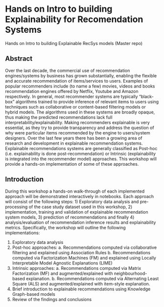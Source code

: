 # Hands on Intro to building Explainability for Recomendation Systems
Hands on Intro to building Explainable RecSys models (Master repo)

## Abstract
Over the last decade, the commercial use of recommendation engines/systems by business has grown substantially, enabling the flexible and accurate recommendation of items/services to users. Examples of popular recommenders include (to name a few) movies, videos and books recommendation engines offered by Netflix, Youtube and Amazon respectively. 
In general, most recommender systems are typically “black-box” algorithms trained to provide inference of relevant items to users using techniques such as collaborative or content-based filtering models or hybrid models. The algorithms used in these systems are broadly opaque, thus making the predicted recommendations lack full interpretability/explainability. Making recommenders explainable is very essential, as they try to provide transparency and address the question of why were particular items recommended by the engine to users/system designers. 
Over the last few years there has been a growing area of research and development in explainable recommendation systems. Explainable recommendations systems are generally classified as Post-hoc (i.e. explainability is done post-recommendation) or Intrinsic (explainability is integrated into the recommender model) approaches. This workshop will provide a hands-on implementation of some of these approaches.

## Introduction
During this workshop a hands-on walk-through of each implemented approach will be demonstrated interactively in notebooks. Each approach will consist of the following steps: 1) Exploratory data analysis and pre-processing of the case study dataset used in this workshop, 2) implementation, training and validation of explainable recommendation system models, 3) prediction of recommendations and finally 4) analysis/evaluation of recommendation inference results and explainability metrics.
Specifically, the workshop will outline the following implementations:
1.	Exploratory data analysis
2.	Post-hoc approaches:
  a.	Recommendations computed via collaborative filtering and explained using Association Rules
  b.	Recommendations computed via Factorization Machines (FM) and explained using Locally Interpretable Model Agnostic Explanations (LIME)
3.	Intrinsic approaches:
  a.	Recommendations computed via Matrix Factorization (MF) and augmented/explained with neighbourhood-based explanation.
  b.	Recommendations computed via Alternating Least Square (ALS) and augmented/explained with item-style explanation.
4.	Brief introduction to explainable recommendations using Knowledge Graph-based models
5.	Review of the findings and conclusions

